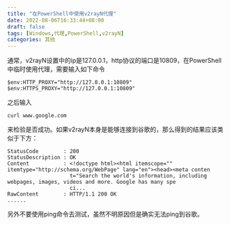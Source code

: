 ```yaml
---
title: "在PowerShell中使用v2rayN代理"
date: 2022-08-06T16:33:44+08:00
draft: false
tags: [Windows,代理,PowerShell,v2rayN]
categories: 其他
---
```


通常，v2rayN设置中的ip是127.0.0.1，http协议的端口是10809，在PowerShell中临时使用代理，需要输入如下命令

```
$env:HTTP_PROXY="http://127.0.0.1:10809"
$env:HTTPS_PROXY="http://127.0.0.1:10809"
```

之后输入

```
curl www.google.com
```

来检验是否成功。如果v2rayN本身是能够连接到谷歌的，那么得到的结果应该类似于下方：

```
StatusCode        : 200
StatusDescription : OK
Content           : <!doctype html><html itemscope="" itemtype="http://schema.org/WebPage" lang="en"><head><meta conten
                    t="Search the world's information, including webpages, images, videos and more. Google has many spe
                    ci...
RawContent        : HTTP/1.1 200 OK
......
```

另外不要使用ping命令去测试，虽然不明原因但是确实无法ping到谷歌。

